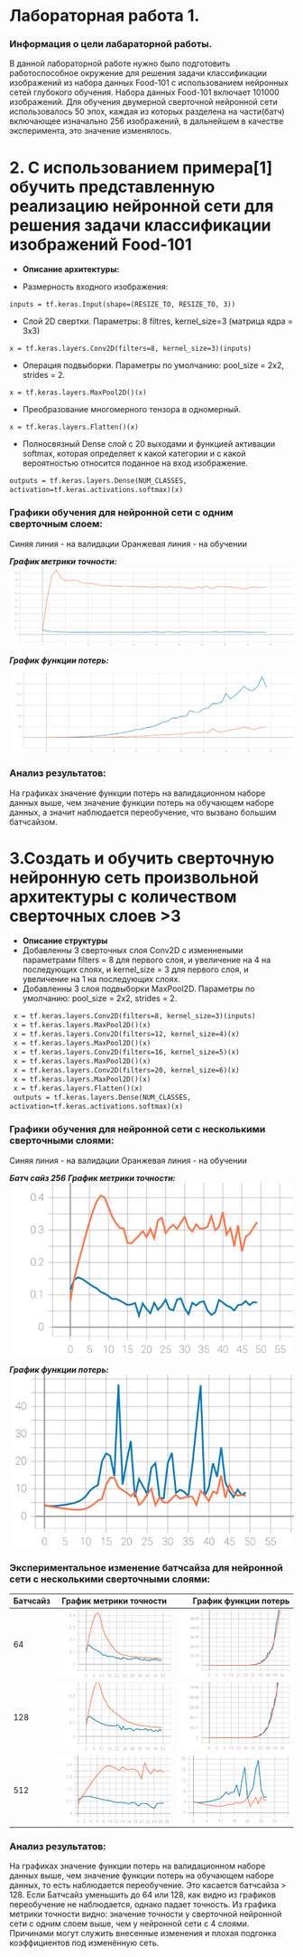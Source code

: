 Лабораторная работа 1.
====

### Информация о цели лабараторной работы.
В данной лабораторной работе нужно было подготовить работоспособное окружение для решения задачи классификации изображений из набора данных Food-101 с использованием нейронных сетей глубокого обучения. Набора данных Food-101 включает 101000 изображений. Для обучения двумерной сверточной нейронной сети использовалось 50 эпох, каждая из которых разделена на части(батч) включающее изначально 256 изображений, в дальнейшем в качестве эксперимента, это значение изменялось.

# 2. С использованием примера[1] обучить представленную реализацию нейронной сети для решения задачи классификации изображений Food-101
* **Описание архитектуры:**
 
* Размерность входного изображения: 
```
inputs = tf.keras.Input(shape=(RESIZE_TO, RESIZE_TO, 3))
```

* Слой 2D свертки. Параметры: 8 filtres, kernel_size=3 (матрица ядра = 3x3)
```
x = tf.keras.layers.Conv2D(filters=8, kernel_size=3)(inputs)
```

* Операция подвыборки. Параметры по умолчанию: pool_size = 2х2, strides = 2.
```
x = tf.keras.layers.MaxPool2D()(x)
```

* Преобразование многомерного тензора в одномерный. 
 ```
 x = tf.keras.layers.Flatten()(x)
 ```
 
 * Полносвязный Dense слой с 20 выходами и функцией активации softmax, которая определяет к какой категории и с какой вероятностью относится поданное на вход изображение.
```
outputs = tf.keras.layers.Dense(NUM_CLASSES, activation=tf.keras.activations.softmax)(x)
```

 ### Графики обучения для нейронной сети с одним сверточным слоем:
 
Синяя линия - на валидации
Оранжевая линия - на обучении

 ***График метрики точности:*** 
<img src="./1_Слой/Графики/epoch_categorical_accuracy.svg">

 ***График функции потерь:*** 
 
<img src="./1_Слой/Графики/epoch_loss.svg">

### Анализ результатов:

На графиках значение функции потерь на валидационном наборе данных выше, чем значение функции потерь на обучающем наборе данных, а значит наблюдается переобучение, что вызвано большим батчсайзом. 

# 3.Создать и обучить сверточную нейронную сеть произвольной архитектуры с количеством сверточных слоев >3
* **Описание структуры** 
* Добавленны 3 сверточных слоя Conv2D с изменнеными параметрами filters = 8 для первого слоя, и увеличение на 4 на последующих слоях, и kernel_size = 3 для первого слоя, и увеличение на 1 на последующих слоях.
* Добавленны 3 слоя подвыборки MaxPool2D. Параметры по умолчанию: pool_size = 2х2, strides = 2.

 ```
  x = tf.keras.layers.Conv2D(filters=8, kernel_size=3)(inputs)
  x = tf.keras.layers.MaxPool2D()(x)
  x = tf.keras.layers.Conv2D(filters=12, kernel_size=4)(x)
  x = tf.keras.layers.MaxPool2D()(x)
  x = tf.keras.layers.Conv2D(filters=16, kernel_size=5)(x)
  x = tf.keras.layers.MaxPool2D()(x)
  x = tf.keras.layers.Conv2D(filters=20, kernel_size=6)(x)
  x = tf.keras.layers.MaxPool2D()(x)
  x = tf.keras.layers.Flatten()(x)
  outputs = tf.keras.layers.Dense(NUM_CLASSES, activation=tf.keras.activations.softmax)(x)
  ```


 ### Графики обучения для нейронной сети с несколькими сверточными слоями:
 
Синяя линия - на валидации
Оранжевая линия - на обучении

 ***Батч сайз 256*** 
 ***График метрики точности:*** 
<img src="./4_Слоя_256/Графики/epoch_categorical_accuracy.svg">

 ***График функции потерь:*** 
<img src="./4_Слоя_256/Графики/epoch_loss.svg">

 ### Экспериментальное изменение батчсайза для нейронной сети с несколькими сверточными слоями:
 
|         Батчсайз         |                      График метрики точности                                    |                 График функции потерь                                            |
| ------------------------ |:-------------------------------------------------------------------------------:| --------------------------------------------------------------------------------:|
|            64            | <img src="./4_Слоя_64/Графики/epoch_categorical_accuracy.svg">                  |  <img src="./4_Слоя_64/Графики/epoch_loss.svg">                                  |
|            128           | <img src="./4_Слоя_128/Графики/epoch_categorical_accuracy.svg">                 |  <img src="./4_Слоя_128/Графики/epoch_loss.svg">                                 |
|            512           | <img src="./4_Слоя_512/Графики/epoch_categorical_accuracy.svg">                 |  <img src="./4_Слоя_512/Графики/epoch_loss.svg">                                 |

### Анализ результатов:

На графиках значение функции потерь на валидационном наборе данных выше, чем значение функции потерь на обучающем наборе данных, то есть наблюдается переобучение. Это касается батчсайза > 128. Если Батчсайз уменьшить до 64 или 128, как видно из графиков переобучение не наблюдается, однако падает точность. Из графика метрики точности видно: значение точности у сверточной нейронной сети с одним слоем выше, чем у нейронной сети с 4 слоями. Причинами могут служить внесенные изменения и плохая подгонка коэффициентов под изменённую сеть. 

